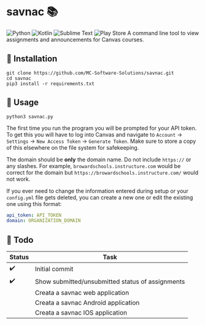 # savnac :books:
<img alt="Python" src="https://img.shields.io/badge/python%20-%2314354C.svg?&style=for-the-badge&logo=python&logoColor=white"/>
<img alt="Kotlin" src="https://img.shields.io/badge/kotlin-%230095D5.svg?&style=for-the-badge&logo=kotlin&logoColor=white"/>
<img alt="Sublime Text" src="https://img.shields.io/badge/sublime_text-%23575757.svg?&style=for-the-badge&logo=sublime-text&logoColor=important"/>
<img alt="Play Store" src="https://img.shields.io/badge/Google_Play-414141?style=for-the-badge&logo=google-play&logoColor=white" />
A command line tool to view assignments and announcements for Canvas courses.

## :pushpin: Installation
```
git clone https://github.com/MC-Software-Solutions/savnac.git
cd savnac
pip3 install -r requirements.txt
```

## :pushpin: Usage
```
python3 savnac.py
```
The first time you run the program you will be prompted for your API token. To get this you will have to log into Canvas and navigate to `Account` -> `Settings` -> `New Access Token` -> `Generate Token`. Make sure to store a copy of this elsewhere on the file system for safekeeping. 

The domain should be **only** the domain name. Do not include `https://` or any slashes. For example, `browardschools.instructure.com` would be correct for the domain but `https://browardschools.instructure.com/` would not work.

If you ever need to change the information entered during setup or your `config.yml` file gets deleted, you can create a new one or edit the existing one using this format:
```yml
api_token: API_TOKEN
domain: ORGANIZATION_DOMAIN
```

## :pushpin: Todo
|Status|Task|
|----------|--------|
|:heavy_check_mark:|Initial commit|
|:heavy_check_mark:|Show submitted/unsubmitted status of assignments|
||Creata a savnac web application|
||Creata a savnac Android application|
||Creata a savnac IOS application|

